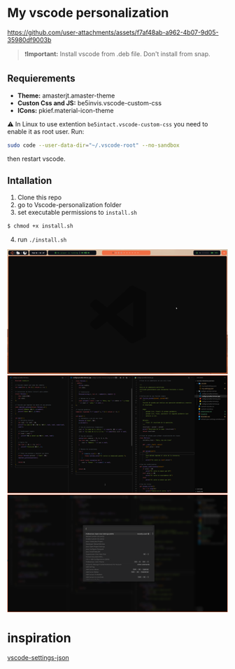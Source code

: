 # My vscode personalization

https://github.com/user-attachments/assets/f7af48ab-a962-4b07-9d05-35980df9003b


>❗️**Important:** Install vscode from .deb file. Don't install from snap.

## Requierements

- **Theme:** amasterjt.amaster-theme
- **Custon Css and JS:** be5invis.vscode-custom-css
- **ICons:** pkief.material-icon-theme

⚠️ In Linux to use extention `be5intact.vscode-custom-css` you need to enable it as root user. Run: 
```bash
sudo code --user-data-dir="~/.vscode-root" --no-sandbox
```
 then restart vscode.

## Intallation
1. Clone this repo
2. go to Vscode-personalization folder
3. set executable permissions to `install.sh`
```bash
$ chmod +x install.sh
```
4. run `./install.sh`

![vscode AmasterJT](docs/imagenes/home_page.png)
![vscode AmasterJT](docs/imagenes/screen1.png)
![vscode AmasterJT](docs/imagenes/command_screen.png)


# inspiration
[vscode-settings-json](https://github.com/glennraya/vscode-settings-json)